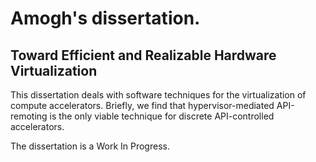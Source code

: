 # Amogh's dissertation.
## Toward Efficient and Realizable Hardware Virtualization

This dissertation deals with software techniques for the virtualization of compute accelerators.
Briefly, we find that hypervisor-mediated API-remoting is the only viable technique for discrete API-controlled accelerators.

The dissertation is a Work In Progress.

